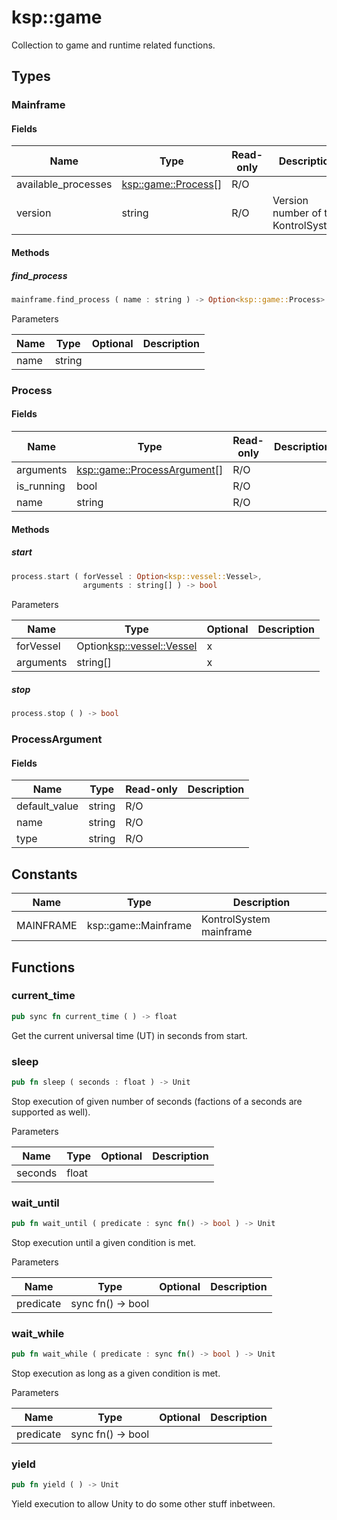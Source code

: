 # ksp::game

Collection to game and runtime related functions.


## Types


### Mainframe



#### Fields

| Name                | Type                                                   | Read-only | Description                          |
| ------------------- | ------------------------------------------------------ | --------- | ------------------------------------ |
| available_processes | [ksp::game::Process](/reference/ksp/game.md#process)[] | R/O       |                                      |
| version             | string                                                 | R/O       | Version number of the KontrolSystem  |


#### Methods

##### find_process

```rust
mainframe.find_process ( name : string ) -> Option<ksp::game::Process>
```



Parameters

| Name | Type   | Optional | Description |
| ---- | ------ | -------- | ----------- |
| name | string |          |             |


### Process



#### Fields

| Name       | Type                                                                   | Read-only | Description |
| ---------- | ---------------------------------------------------------------------- | --------- | ----------- |
| arguments  | [ksp::game::ProcessArgument](/reference/ksp/game.md#processargument)[] | R/O       |             |
| is_running | bool                                                                   | R/O       |             |
| name       | string                                                                 | R/O       |             |


#### Methods

##### start

```rust
process.start ( forVessel : Option<ksp::vessel::Vessel>,
                arguments : string[] ) -> bool
```



Parameters

| Name      | Type                        | Optional | Description |
| --------- | --------------------------- | -------- | ----------- |
| forVessel | Option<ksp::vessel::Vessel> | x        |             |
| arguments | string[]                    | x        |             |


##### stop

```rust
process.stop ( ) -> bool
```



### ProcessArgument



#### Fields

| Name          | Type   | Read-only | Description |
| ------------- | ------ | --------- | ----------- |
| default_value | string | R/O       |             |
| name          | string | R/O       |             |
| type          | string | R/O       |             |


## Constants

| Name      | Type                 | Description              |
| --------- | -------------------- | ------------------------ |
| MAINFRAME | ksp::game::Mainframe | KontrolSystem mainframe  |


## Functions


### current_time

```rust
pub sync fn current_time ( ) -> float
```

Get the current universal time (UT) in seconds from start.


### sleep

```rust
pub fn sleep ( seconds : float ) -> Unit
```

Stop execution of given number of seconds (factions of a seconds are supported as well).


Parameters

| Name    | Type  | Optional | Description |
| ------- | ----- | -------- | ----------- |
| seconds | float |          |             |


### wait_until

```rust
pub fn wait_until ( predicate : sync fn() -> bool ) -> Unit
```

Stop execution until a given condition is met.


Parameters

| Name      | Type              | Optional | Description |
| --------- | ----------------- | -------- | ----------- |
| predicate | sync fn() -> bool |          |             |


### wait_while

```rust
pub fn wait_while ( predicate : sync fn() -> bool ) -> Unit
```

Stop execution as long as a given condition is met.


Parameters

| Name      | Type              | Optional | Description |
| --------- | ----------------- | -------- | ----------- |
| predicate | sync fn() -> bool |          |             |


### yield

```rust
pub fn yield ( ) -> Unit
```

Yield execution to allow Unity to do some other stuff inbetween.

